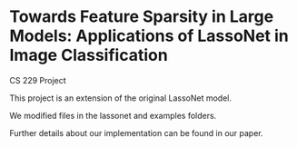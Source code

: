 # Towards Feature Sparsity in Large Models: Applications of LassoNet in Image Classification

CS 229 Project

This project is an extension of the original LassoNet model.

We modified files in the lassonet and examples folders.

Further details about our implementation can be found in our paper.
